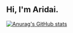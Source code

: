 <!---
aridaibordon/aridaibordon is a ✨ special ✨ repository because its `README.md` (this file) appears on your GitHub profile.
You can click the Preview link to take a look at your changes.
--->
## Hi, I'm Aridai.

[![Anurag's GitHub stats](https://github-readme-stats.vercel.app/api?username=aridaybordon&theme=dark&count_private=true&show_icons=true)](https://github.com/anuraghazra/github-readme-stats)
